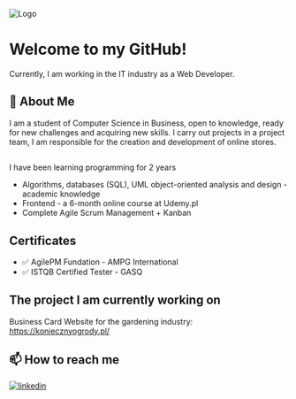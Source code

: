 ![Logo](https://photos05.redcart.pl/templates/images/description/59679/Image/1653695604-readme.png)



# Welcome to my GitHub!

Currently, I am working in the IT industry as a Web Developer.


## 🚀 About Me
I am a student of Computer Science in Business, open to knowledge, ready for new challenges and acquiring new skills. I carry out projects in a project team, I am responsible for the creation and development of online stores.


## 
I have been learning programming for 2 years

- Algorithms, databases (SQL), UML object-oriented analysis and design - academic knowledge
- Frontend - a 6-month online course at Udemy.pl 
- Complete Agile Scrum Management + Kanban 

## Certificates 
- ✅ AgilePM Fundation - AMPG International
- ✅ ISTQB Certified Tester - GASQ


## The project I am currently working on
Business Card Website for the gardening industry: https://koniecznyogrody.pl/


## 📫 How to reach me
[![linkedin](https://img.shields.io/badge/linkedin-0A66C2?style=for-the-badge&logo=linkedin&logoColor=white)](https://www.linkedin.com/in/kamil-mika-38a825194/)



